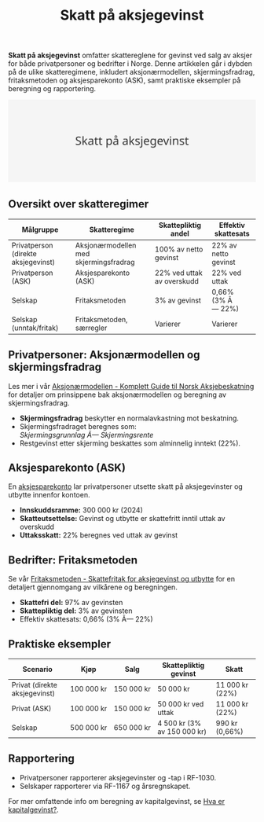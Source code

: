 ﻿---
title: "Skatt på aksjegevinst"
seoTitle: "Skatt på aksjegevinst | Regler for personer og selskaper"
description: "Skatt på aksjegevinst dekker beskatning av gevinst ved salg av aksjer for privatpersoner og selskaper. Artikkelen forklarer aksjonærmodellen, skjerming, ASK og fritaksmetoden."
summary: "Hovedregler for skatt på aksjegevinst: aksjonærmodell, ASK og fritaksmetoden."
---

**Skatt på aksjegevinst** omfatter skattereglene for gevinst ved salg av aksjer for både privatpersoner og bedrifter i Norge. Denne artikkelen går i dybden på de ulike skatteregimene, inkludert aksjonærmodellen, skjermingsfradrag, fritaksmetoden og aksjesparekonto (ASK), samt praktiske eksempler på beregning og rapportering.

![Skatt på aksjegevinst](skatt-pa-aksjegevinst-image.svg)

## Oversikt over skatteregimer

| Målgruppe                        | Skatteregime                               | Skattepliktig andel           | Effektiv skattesats     |
|----------------------------------|---------------------------------------------|-------------------------------|-------------------------|
| Privatperson (direkte aksjegevinst) | Aksjonærmodellen med skjermingsfradrag     | 100% av netto gevinst         | 22% av netto gevinst    |
| Privatperson (ASK)               | Aksjesparekonto (ASK)                     | 22% ved uttak av overskudd    | 22% ved uttak          |
| Selskap                          | Fritaksmetoden                             | 3% av gevinst                 | 0,66% (3% Ã— 22%)       |
| Selskap (unntak/fritak)          | Fritaksmetoden, særregler                 | Varierer                      | Varierer               |

## Privatpersoner: Aksjonærmodellen og skjermingsfradrag

Les mer i vår [Aksjonærmodellen - Komplett Guide til Norsk Aksjebeskatning](/blogs/regnskap/aksjonaermodellen-guide "Aksjonærmodellen - Komplett Guide til Norsk Aksjebeskatning") for detaljer om prinsippene bak aksjonærmodellen og beregning av skjermingsfradrag.

* **Skjermingsfradrag** beskytter en normalavkastning mot beskatning.
* Skjermingsfradraget beregnes som:  
  _Skjermingsgrunnlag Ã— Skjermingsrente_
* Restgevinst etter skjerming beskattes som alminnelig inntekt (22%).

## Aksjesparekonto (ASK)

En [aksjesparekonto](/blogs/regnskap/hva-er-aksjesparekonto "Hva er Aksjesparekonto? Fordeler, begrensninger og regler") lar privatpersoner utsette skatt på aksjegevinster og utbytte innenfor kontoen.  

* **Innskuddsramme:** 300 000 kr (2024)  
* **Skatteutsettelse:** Gevinst og utbytte er skattefritt inntil uttak av overskudd  
* **Uttaksskatt:** 22% beregnes ved uttak av gevinst  

## Bedrifter: Fritaksmetoden

Se vår [Fritaksmetoden - Skattefritak for aksjegevinst og utbytte](/blogs/regnskap/hva-er-fritaksmetoden "Fritaksmetoden - Komplett guide til skattefritak av aksjegevinst og utbytte") for en detaljert gjennomgang av vilkårene og beregningen.

* **Skattefri del:** 97% av gevinsten  
* **Skattepliktig del:** 3% av gevinsten  
* Effektiv skattesats: 0,66% (3% Ã— 22%)

## Praktiske eksempler

| Scenario                           | Kjøp         | Salg         | Skattepliktig gevinst       | Skatt                  |
|------------------------------------|--------------|--------------|-----------------------------|------------------------|
| Privat (direkte aksjegevinst)      | 100 000 kr   | 150 000 kr   | 50 000 kr                   | 11 000 kr (22%)        |
| Privat (ASK)                       | 100 000 kr   | 150 000 kr   | 50 000 kr ved uttak         | 11 000 kr (22%)        |
| Selskap                            | 500 000 kr   | 650 000 kr   | 4 500 kr (3% av 150 000 kr) | 990 kr (0,66%)         |

## Rapportering

* Privatpersoner rapporterer aksjegevinster og -tap i RF-1030.  
* Selskaper rapporterer via RF-1167 og årsregnskapet.

For mer omfattende info om beregning av kapitalgevinst, se [Hva er kapitalgevinst?](/blogs/regnskap/hva-er-kapitalgevinst "Hva er kapitalgevinst? Komplett Guide til Skatt og Regnskapsføring").









